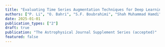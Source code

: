 ```yaml
---
title: "Evaluating Time Series Augmentation Techniques for Deep Learning-Based Solar Flare Prediction"
authors: ["P. Li", "O. Bahri", "S.F. Boubrahimi", "Shah Muhammad Hamdi"]
date: 2025-01-01
publication_types: ["2"]
draft: true
publication: "The Astrophysical Journal Supplement Series (accepted)"
featured: false
---
```

